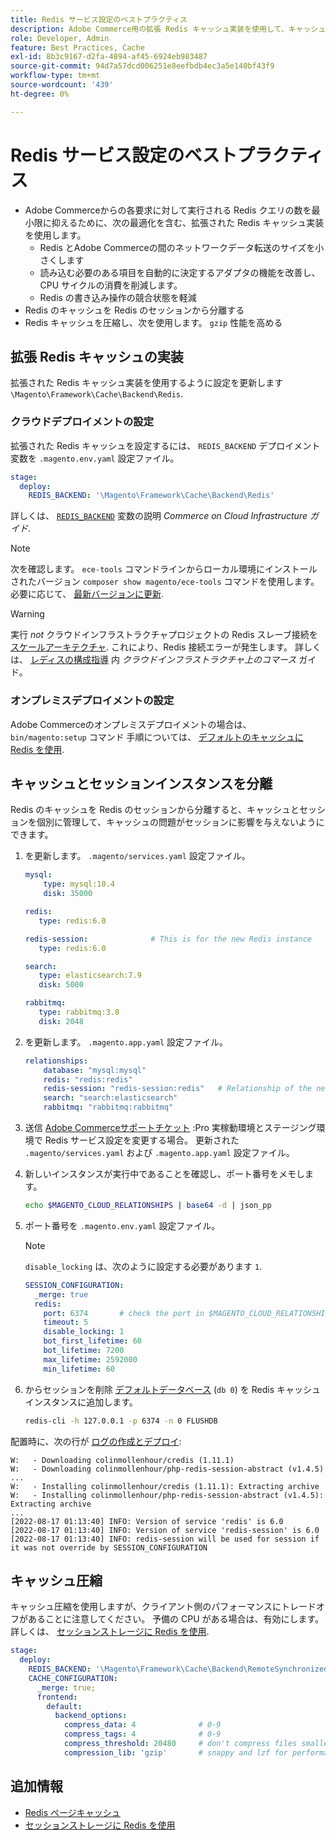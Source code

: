 ```yaml
---
title: Redis サービス設定のベストプラクティス
description: Adobe Commerce用の拡張 Redis キャッシュ実装を使用して、キャッシュのパフォーマンスを向上させる方法を説明します。
role: Developer, Admin
feature: Best Practices, Cache
exl-id: 8b3c9167-d2fa-4894-af45-6924eb983487
source-git-commit: 94d7a57dcd006251e8eefbdb4ec3a5e140bf43f9
workflow-type: tm+mt
source-wordcount: '439'
ht-degree: 0%

---
```


# Redis サービス設定のベストプラクティス

- Adobe Commerceからの各要求に対して実行される Redis クエリの数を最小限に抑えるために、次の最適化を含む、拡張された Redis キャッシュ実装を使用します。
   - Redis とAdobe Commerceの間のネットワークデータ転送のサイズを小さくします
   - 読み込む必要のある項目を自動的に決定するアダプタの機能を改善し、CPU サイクルの消費を削減します。
   - Redis の書き込み操作の競合状態を軽減
- Redis のキャッシュを Redis のセッションから分離する
- Redis キャッシュを圧縮し、次を使用します。 `gzip` 性能を高める

## 拡張 Redis キャッシュの実装

拡張された Redis キャッシュ実装を使用するように設定を更新します `\Magento\Framework\Cache\Backend\Redis`.

### クラウドデプロイメントの設定

拡張された Redis キャッシュを設定するには、 `REDIS_BACKEND` デプロイメント変数を `.magento.env.yaml` 設定ファイル。

```yaml
stage:
  deploy:
    REDIS_BACKEND: '\Magento\Framework\Cache\Backend\Redis'
```

詳しくは、 [`REDIS_BACKEND`](https://experienceleague.adobe.com/docs/commerce-cloud-service/user-guide/configure/env/stage/variables-deploy.html#redis_backend) 変数の説明 _Commerce on Cloud Infrastructure ガイド_.

>[!NOTE]
>
> 次を確認します。 `ece-tools` コマンドラインからローカル環境にインストールされたバージョン `composer show magento/ece-tools` コマンドを使用します。 必要に応じて、 [最新バージョンに更新](https://experienceleague.adobe.com/docs/commerce-cloud-service/user-guide/dev-tools/ece-tools/update-package.html).

>[!WARNING]
>
>実行 _not_ クラウドインフラストラクチャプロジェクトの Redis スレーブ接続を [スケールアーキテクチャ](https://experienceleague.adobe.com/docs/commerce-cloud-service/user-guide/architecture/scaled-architecture.html). これにより、Redis 接続エラーが発生します。 詳しくは、 [レディスの構成指導](https://experienceleague.adobe.com/docs/commerce-cloud-service/user-guide/configure/env/stage/variables-deploy.html#redis_use_slave_connection) 内 _クラウドインフラストラクチャ上のコマース_ ガイド。

### オンプレミスデプロイメントの設定

Adobe Commerceのオンプレミスデプロイメントの場合は、 `bin/magento:setup` コマンド 手順については、 [デフォルトのキャッシュに Redis を使用](../../../configuration/cache/redis-pg-cache.md#configure-redis-page-caching).

## キャッシュとセッションインスタンスを分離

Redis のキャッシュを Redis のセッションから分離すると、キャッシュとセッションを個別に管理して、キャッシュの問題がセッションに影響を与えないようにできます。

1. を更新します。 `.magento/services.yaml` 設定ファイル。

   ```yaml
   mysql:
       type: mysql:10.4
       disk: 35000
   
   redis:
      type: redis:6.0
   
   redis-session:              # This is for the new Redis instance
      type: redis:6.0
   
   search:
      type: elasticsearch:7.9
      disk: 5000
   
   rabbitmq:
      type: rabbitmq:3.8
      disk: 2048
   ```

1. を更新します。 `.magento.app.yaml` 設定ファイル。

   ```yaml
   relationships:
       database: "mysql:mysql"
       redis: "redis:redis"
       redis-session: "redis-session:redis"   # Relationship of the new Redis instance
       search: "search:elasticsearch"
       rabbitmq: "rabbitmq:rabbitmq"
   ```

1. 送信 [Adobe Commerceサポートチケット](https://experienceleague.adobe.com/docs/commerce-knowledge-base/kb/help-center-guide/magento-help-center-user-guide.html#submit-ticket) :Pro 実稼動環境とステージング環境で Redis サービス設定を変更する場合。 更新された `.magento/services.yaml` および `.magento.app.yaml` 設定ファイル。

1. 新しいインスタンスが実行中であることを確認し、ポート番号をメモします。

   ```bash
   echo $MAGENTO_CLOUD_RELATIONSHIPS | base64 -d | json_pp
   ```

1. ポート番号を `.magento.env.yaml` 設定ファイル。

   >[!NOTE]
   >`disable_locking` は、次のように設定する必要があります `1`.
   >   

   ```yaml
   SESSION_CONFIGURATION:
     _merge: true
     redis:
       port: 6374       # check the port in $MAGENTO_CLOUD_RELATIONSHIPS
       timeout: 5
       disable_locking: 1
       bot_first_lifetime: 60
       bot_lifetime: 7200
       max_lifetime: 2592000
       min_lifetime: 60
   ```

1. からセッションを削除 [デフォルトデータベース](../../../configuration/cache/redis-pg-cache.md) (`db 0`) を Redis キャッシュインスタンスに追加します。

   ```bash
   redis-cli -h 127.0.0.1 -p 6374 -n 0 FLUSHDB
   ```

配置時に、次の行が [ログの作成とデプロイ](https://experienceleague.adobe.com/docs/commerce-cloud-service/user-guide/develop/test/log-locations.html#build-and-deploy-logs):

```terminal
W:   - Downloading colinmollenhour/credis (1.11.1)
W:   - Downloading colinmollenhour/php-redis-session-abstract (v1.4.5)
...
W:   - Installing colinmollenhour/credis (1.11.1): Extracting archive
W:   - Installing colinmollenhour/php-redis-session-abstract (v1.4.5): Extracting archive
...
[2022-08-17 01:13:40] INFO: Version of service 'redis' is 6.0
[2022-08-17 01:13:40] INFO: Version of service 'redis-session' is 6.0
[2022-08-17 01:13:40] INFO: redis-session will be used for session if it was not override by SESSION_CONFIGURATION
```

## キャッシュ圧縮

キャッシュ圧縮を使用しますが、クライアント側のパフォーマンスにトレードオフがあることに注意してください。 予備の CPU がある場合は、有効にします。 詳しくは、 [セッションストレージに Redis を使用](../../../configuration/cache/redis-session.md).

```yaml
stage:
  deploy:
    REDIS_BACKEND: '\Magento\Framework\Cache\Backend\RemoteSynchronizedCache'
    CACHE_CONFIGURATION:
      _merge: true;
      frontend:
        default:
          backend_options:
            compress_data: 4              # 0-9
            compress_tags: 4              # 0-9
            compress_threshold: 20480     # don't compress files smaller than this value
            compression_lib: 'gzip'       # snappy and lzf for performance, gzip for high compression (~69%)
```

## 追加情報

- [Redis ページキャッシュ](../../../configuration/cache/redis-pg-cache.md)
- [セッションストレージに Redis を使用](../../../configuration/cache/redis-session.md)
